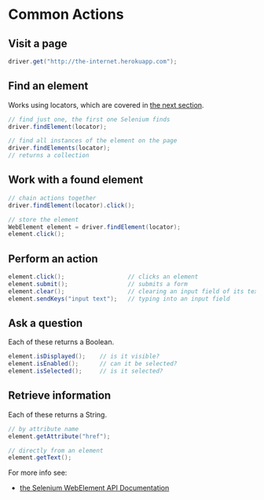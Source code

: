 # Common Actions

## Visit a page

```java
driver.get("http://the-internet.herokuapp.com");
```

## Find an element

Works using locators, which are covered in [the next section](#chapter4).

```java
// find just one, the first one Selenium finds
driver.findElement(locator);

// find all instances of the element on the page
driver.findElements(locator);
// returns a collection
```

## Work with a found element

```java
// chain actions together
driver.findElement(locator).click();

// store the element
WebElement element = driver.findElement(locator);
element.click();
```

## Perform an action

```java
element.click();                  // clicks an element
element.submit();                 // submits a form
element.clear();                  // clearing an input field of its text
element.sendKeys("input text");   // typing into an input field
```

## Ask a question

Each of these returns a Boolean.

```java
element.isDisplayed();    // is it visible?
element.isEnabled();      // can it be selected?
element.isSelected();     // is it selected?
```

## Retrieve information

Each of these returns a String.

```java
// by attribute name
element.getAttribute("href");

// directly from an element
element.getText();
```

For more info see:

+ [the Selenium WebElement API Documentation](https://selenium.googlecode.com/svn/trunk/docs/api/java/org/openqa/selenium/WebElement.html)
